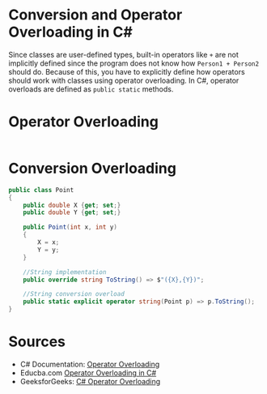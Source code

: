 # Conversion and Operator Overloading in C#
Since classes are user-defined types, built-in operators like `+` are not implicitly defined since the program does not know how `Person1 + Person2` should do. Because of this,
you have to explicitly define how operators should work with classes using operator overloading. In C#, operator overloads are defined as `public static` methods.

# Operator Overloading

```C#

```

# Conversion Overloading

```C#
public class Point
{
    public double X {get; set;}
    public double Y {get; set;}

    public Point(int x, int y)
    {
        X = x;
        Y = y;
    }

    //String implementation
    public override string ToString() => $"({X},{Y})";

    //String conversion overload
    public static explicit operator string(Point p) => p.ToString();
}
```

# Sources
- C# Documentation: [Operator Overloading](https://docs.microsoft.com/en-us/dotnet/csharp/language-reference/operators/operator-overloading#overloadable-operators)
- Educba.com [Operator Overloading in C#](https://www.educba.com/operator-overloading-in-c-sharp/)
- GeeksforGeeks: [C# Operator Overloading](https://www.geeksforgeeks.org/c-sharp-operator-overloading/)
